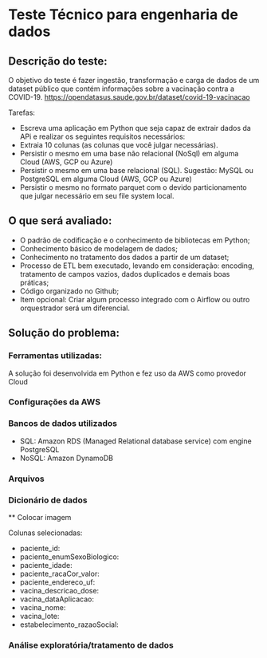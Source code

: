 # Teste Técnico para engenharia de dados

## Descrição do teste:
O objetivo do teste é fazer ingestão, transformação e carga de dados de um dataset público que contém informações sobre a vacinação contra a COVID-19.
https://opendatasus.saude.gov.br/dataset/covid-19-vacinacao

Tarefas:

* Escreva uma aplicação em Python que seja capaz de extrair dados da APi e realizar os seguintes requisitos necessários:
* Extraia 10 colunas (as colunas que você julgar necessárias).
* Persistir o mesmo em uma base não relacional (NoSql) em alguma Cloud (AWS, GCP ou Azure)
* Persistir o mesmo em uma base relacional (SQL). Sugestão: MySQL ou PostgreSQL em alguma Cloud (AWS, GCP ou Azure)
* Persistir o mesmo no formato parquet com o devido particionamento que julgar necessário em seu file system local.

## O que será avaliado:
* O padrão de codificação e o conhecimento de bibliotecas em Python; 
* Conhecimento básico de modelagem de dados; 
* Conhecimento no tratamento dos dados a partir de um dataset; 
* Processo de ETL bem executado, levando em consideração: encoding, tratamento de campos vazios, dados duplicados e demais boas práticas;
* Código organizado no Github;
* Item opcional: Criar algum processo integrado com o Airflow ou outro orquestrador será um diferencial.

## Solução do problema:

### Ferramentas utilizadas:
A solução foi desenvolvida em Python e fez uso da AWS como provedor Cloud

### Configurações da AWS

### Bancos de dados utilizados
* SQL: Amazon RDS (Managed Relational database service) com engine PostgreSQL
* NoSQL: Amazon DynamoDB

### Arquivos

### Dicionário de dados

** Colocar imagem

Colunas selecionadas:

* paciente_id: 
* paciente_enumSexoBiologico: 
* paciente_idade: 
* paciente_racaCor_valor: 
* paciente_endereco_uf: 
* vacina_descricao_dose: 
* vacina_dataAplicacao: 
* vacina_nome: 
* vacina_lote: 
* estabelecimento_razaoSocial: 

### Análise exploratória/tratamento de dados
